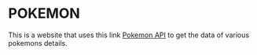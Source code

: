 # POKEMON

This is a website that uses this link <a href="https://pokeapi.co/api/v2/pokemon/">Pokemon API</a> to get the data of various pokemons details. 

